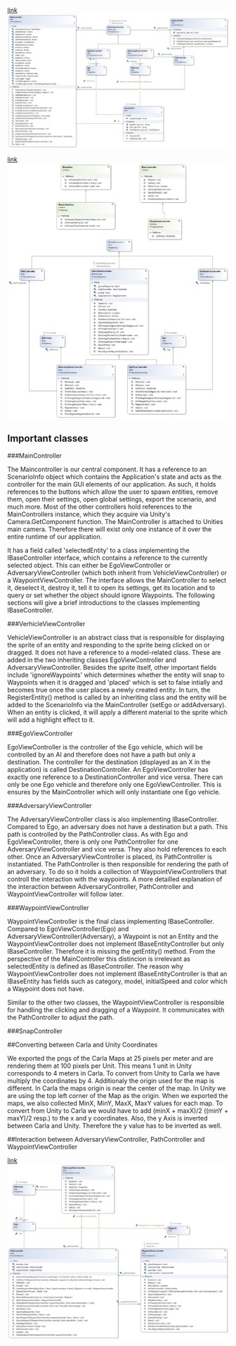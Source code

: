 [link](img\ClassDiagram-MainController.jpg)
[![image](img\ClassDiagram-MainController.jpg)](img\ClassDiagram-MainController.jpg)

[link](img\ClassDiagram-MainController.jpg)
[![image](img\ClassDiagram-Controllers.jpg)](img\ClassDiagram-Controllers.jpg)

## Important classes

###MainController

The Maincontroller is our central component. It has a reference to an ScenarioInfo object which contains the Application's state and acts as the controller for the main GUI elements of our application. As such, it holds references to the buttons which allow the user to spawn entities, remove them, open their settings, open global settings, export the scenario, and much more. Most of the other controllers hold references to the MainControllers instance, which they acquire via Unity's Camera.GetComponent function. The MainController is attached to Unities main camera. Therefore there will exist only one instance of it over the entire runtime of our application.

It has a field called 'selectedEntity' to a class implementing the IBaseController interface, which contains a reference to the currently selected object. This can either be EgoViewController or AdversaryViewController (which both inherit from VehicleViewController) or a WaypointViewController. The interface allows the MainController to select it, deselect it, destroy it, tell it to open its settings, get its location and to query or set whether the object should ignore Waypoints. The following sections will give a brief introductions to the classes implementing IBaseController.

###VerhicleViewController

VehicleViewController is an abstract class that is responsible for displaying the sprite of an entity and responding to the sprite being clicked on or dragged. It does not have a reference to a model-related class. These are added in the two inheriting classes EgoViewController and AdversaryViewController. Besides the sprite itself, other important fields include 'ignoreWaypoints' which determines whether the entity will snap to Waypoints when it is dragged and 'placed' which is set to false intially and becomes true once the user places a newly created entity. In turn, the RegisterEntity() method is called by an inheriting class and the entity will be added to the ScenarioInfo via the MainController (setEgo or addAdversary). When an entity is clicked, it will apply a different material to the sprite which will add a highlight effect to it.

###EgoViewController

EgoViewController is the controller of the Ego vehicle, which will be controlled by an AI and therefore does not have a path but only a destination. The controller for the destination (displayed as an X in the application) is called DestinationController. An EgoViewController has exactly one reference to a DestinationController and vice versa. There can only be one Ego vehicle and therefore only one EgoViewController. This is ensures by the MainController which will only instantiate one Ego vehicle.

###AdversaryViewController

The AdversaryViewController class is also implementing IBaseController. Compared to Ego, an adversary does not have a destination but a path. This path is controlled by the PathController class. As with Ego and EgoViewController, there is only one PathController for one AdversaryViewController and vice versa. They also hold references to each other. Once an AdversaryViewController is placed, its PathController is instantiated. The PathController is then responsible for rendering the path of an adversary. To do so it holds a collection of WaypointViewControllers that controll the interaction with the waypoints. A more detailled explanation of the interaction between AdversaryController, PathController and WaypointViewController will follow later.

###WaypointViewController

WaypointViewController is the final class implementing IBaseController. Compared to EgoViewController(Ego) and AdversaryViewController(Adversary), a Waypoint is not an Entity and the WaypointViewController does not implement IBaseEntityController but only IBaseController. Therefore it is missing the getEntity() method. From the perspective of the MainController this distincion is irrelevant as selectedEntity is defined as IBaseController. The reason why WaypointViewController does not implement IBaseEntityController is that an IBaseEntity has fields such as category, model, initialSpeed and color which a Waypoint does not have.

Similar to the other two classes, the WaypointViewController is responsible for handling the clicking and dragging of a Waypoint. It communicates with the PathController to adjust the path.

###SnapController

##Converting between Carla and Unity Coordinates

We exported the pngs of the Carla Maps at 25 pixels per meter and are rendering them at 100 pixels per Unit. This means 1 unit in Unity corresponds to 4 meters in Carla. To convert from Unity to Carla we have multiply the coordinates by 4. Additionaly the origin used for the map is different. In Carla the maps origin is near the center of the map. In Unity we are using the top left corner of the Map as the origin. When we exported the maps, we also collected MinX, MinY, MaxX, MaxY values for each map. To convert from Unity to Carla we would have to add (minX + maxX)/2 ((minY + maxY)/2 resp.) to the x and y coordinates. Also, the y Axis is inverted between Carla and Unity. Therefore the y value has to be inverted as well.

##Interaction between AdversaryViewController, PathController and WaypointViewController

[link](img\ClassDiagram-MainController.jpg)
[![image](img\ClassDiagram-PathController.jpg)](img\ClassDiagram-PathController.jpg)